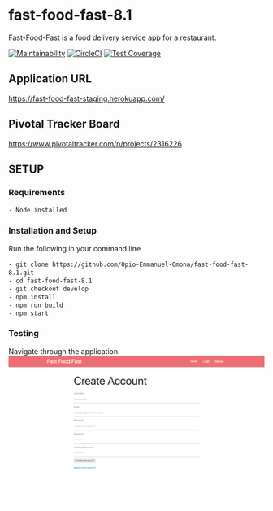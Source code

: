 # fast-food-fast-8.1

Fast-Food-Fast is a food delivery service app for a restaurant.

[![Maintainability](https://api.codeclimate.com/v1/badges/6ce35223cd339ccb446d/maintainability)](https://codeclimate.com/github/Opio-Emmanuel-Omona/fast-food-fast-8.1/maintainability)
[![CircleCI](https://circleci.com/gh/Opio-Emmanuel-Omona/fast-food-fast-8.1.svg?style=svg)](https://circleci.com/gh/Opio-Emmanuel-Omona/fast-food-fast-8.1)
[![Test Coverage](https://api.codeclimate.com/v1/badges/6ce35223cd339ccb446d/test_coverage)](https://codeclimate.com/github/Opio-Emmanuel-Omona/fast-food-fast-8.1/test_coverage)


## Application URL

https://fast-food-fast-staging.herokuapp.com/

## Pivotal Tracker Board
https://www.pivotaltracker.com/n/projects/2316226

## SETUP

### Requirements
```
- Node installed
```

### Installation and Setup

Run the following in your command line
```
- git clone https://github.com/Opio-Emmanuel-Omona/fast-food-fast-8.1.git
- cd fast-food-fast-8.1
- git checkout develop
- npm install
- npm run build
- npm start
```

### Testing
Navigate through the application.
![alt text](src/images/fast-food-fast-staging-herokuapp-signup.png)
